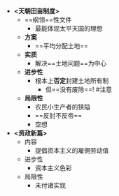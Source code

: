 - **<天朝田亩制度>**
	- ==纲领==性文件
		- 最能体现太平天国的理想
	- **方案**
		- ==平均分配土地==
	- **实质**
		- 解决==土地问题==为中心
	- **进步性**
		- 根本上**否定**封建土地所有制
			- 但==没有废除==! #注意 
	- **局限性**
		- 农民小生产者的狭隘
		- ==反封不反帝==
		- 空想
- **<资政新篇>**
	- 内容
		- 提倡资本主义的雇佣劳动值
	- 进步性
		- 资本主义色彩
	- 局限性
		- 未付诸实现